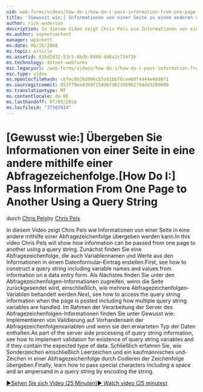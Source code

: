 ```yaml
---
uid: web-forms/videos/how-do-i/how-do-i-pass-information-from-one-page-to-another-using-a-query-string
title: '[Gewusst wie:] Informationen von einer Seite zu einem anderen mithilfe einer Abfragezeichenfolge übergeben | Microsoft-Dokumentation'
author: rick-anderson
description: In diesem Video zeigt Chris Pels wie Informationen von einer Seite in eine andere mithilfe einer Abfragezeichenfolge übergeben werden kann. Zunächst erfahren Sie, wie eine Abfragezeichenfolge im erstellen...
ms.author: aspnetcontent
manager: wpickett
ms.date: 06/26/2008
ms.topic: article
ms.assetid: 81bd2d32-53c5-4bd9-8d09-dd8a2c734f3b
ms.technology: dotnet-webforms
msc.legacyurl: /web-forms/videos/how-do-i/how-do-i-pass-information-from-one-page-to-another-using-a-query-string
msc.type: video
ms.openlocfilehash: c6fec0b28d996cb5e01bb76cee60f4444e4dd871
ms.sourcegitcommit: 953ff9ea4369f154d6fd0239599279ddd3280009
ms.translationtype: MT
ms.contentlocale: de-DE
ms.lasthandoff: 07/03/2018
ms.locfileid: "37367414"
---
```

<a name="how-do-i-pass-information-from-one-page-to-another-using-a-query-string"></a><span data-ttu-id="69aa7-104">[Gewusst wie:] Übergeben Sie Informationen von einer Seite in eine andere mithilfe einer Abfragezeichenfolge.</span><span class="sxs-lookup"><span data-stu-id="69aa7-104">[How Do I:] Pass Information From One Page to Another Using a Query String</span></span>
====================
<span data-ttu-id="69aa7-105">durch [Chris Pels](https://twitter.com/chrispels)</span><span class="sxs-lookup"><span data-stu-id="69aa7-105">by [Chris Pels](https://twitter.com/chrispels)</span></span>

<span data-ttu-id="69aa7-106">In diesem Video zeigt Chris Pels wie Informationen von einer Seite in eine andere mithilfe einer Abfragezeichenfolge übergeben werden kann.</span><span class="sxs-lookup"><span data-stu-id="69aa7-106">In this video Chris Pels will show how information can be passed from one page to another using a query string.</span></span> <span data-ttu-id="69aa7-107">Zunächst finden Sie eine Abfragezeichenfolge, die auch Variablennamen und Werte aus den Informationen in einem Datenformular-Eintrag erstellen.</span><span class="sxs-lookup"><span data-stu-id="69aa7-107">First, see how to construct a query string including variable names and values from information on a data entry form.</span></span> <span data-ttu-id="69aa7-108">Als Nächstes finden Sie unter den Abfragezeichenfolgen-Informationen zugreifen, wenn die Seite zurückgesendet wird, einschließlich, wie mehrere Abfragezeichenfolgen-Variablen behandelt werden.</span><span class="sxs-lookup"><span data-stu-id="69aa7-108">Next, see how to access the query string information when the page is posted including how multiple query string variables are handled.</span></span> <span data-ttu-id="69aa7-109">Im Rahmen der Verarbeitung der Server des Abfragezeichenfolgen-Informationen finden Sie unter Gewusst wie: Implementieren von Validierung auf Vorhandensein der Abfragezeichenfolgenvariablen und wenn sie den erwarteten Typ der Daten enthalten.</span><span class="sxs-lookup"><span data-stu-id="69aa7-109">As part of the server side processing of query string information, see how to implement validation for existence of query string variables and if they contain the expected type of data.</span></span> <span data-ttu-id="69aa7-110">Schließlich erfahren Sie, wie Sonderzeichen einschließlich Leerzeichen und ein kaufmännisches und-Zeichen in einer Abfragezeichenfolge durch Codieren der Zeichenfolge übergeben.</span><span class="sxs-lookup"><span data-stu-id="69aa7-110">Finally, learn how to pass special characters including a space and an ampersand in a query string by encoding the string.</span></span>

[<span data-ttu-id="69aa7-111">&#9654;Sehen Sie sich Video (25 Minuten)</span><span class="sxs-lookup"><span data-stu-id="69aa7-111">&#9654; Watch video (25 minutes)</span></span>](https://channel9.msdn.com/Blogs/ASP-NET-Site-Videos/how-do-i-pass-information-from-one-page-to-another-using-a-query-string)
